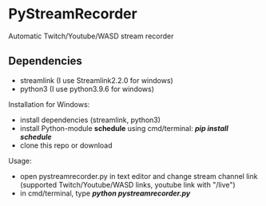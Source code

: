 # PyStreamRecorder
Automatic Twitch/Youtube/WASD stream recorder

## Dependencies
* streamlink (I use Streamlink2.2.0 for windows)
* python3 (I use python3.9.6 for windows)

Installation for Windows: 
* install dependencies (streamlink, python3)
* install Python-module **schedule** using cmd/terminal: ***pip install schedule***
* clone this repo or download 

Usage:
* open pystreamrecorder.py in text editor and change stream channel link (supported Twitch/Youtube/WASD links, youtube link with "/live")
* in cmd/terminal, type ***python pystreamrecorder.py***
